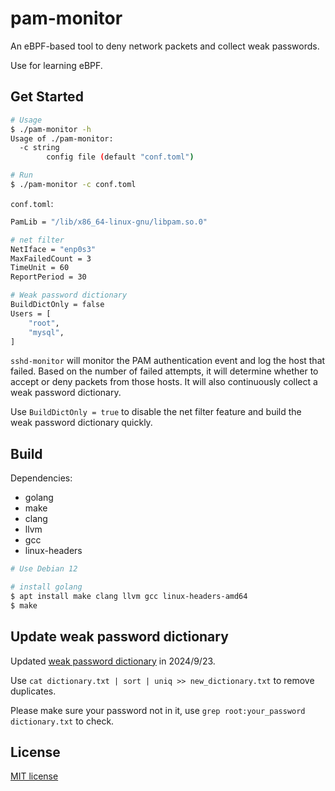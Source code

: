 # pam-monitor

An eBPF-based tool to deny network packets and collect weak passwords.

Use for learning eBPF.

## Get Started

``` bash
# Usage
$ ./pam-monitor -h
Usage of ./pam-monitor:
  -c string
    	config file (default "conf.toml")

# Run
$ ./pam-monitor -c conf.toml
```

`conf.toml`:

``` bash
PamLib = "/lib/x86_64-linux-gnu/libpam.so.0"

# net filter
NetIface = "enp0s3"
MaxFailedCount = 3
TimeUnit = 60
ReportPeriod = 30

# Weak password dictionary
BuildDictOnly = false
Users = [
    "root",
    "mysql",
]
```

`sshd-monitor` will monitor the PAM authentication event and log the host that failed. Based on the number of failed attempts, it will determine whether to accept or deny packets from those hosts. It will also continuously collect a weak password dictionary.

Use `BuildDictOnly = true` to disable the net filter feature and build the weak password dictionary quickly.

## Build

Dependencies:

* golang
* make
* clang
* llvm
* gcc
* linux-headers

``` bash
# Use Debian 12

# install golang
$ apt install make clang llvm gcc linux-headers-amd64
$ make
```

## Update weak password dictionary

Updated [weak password dictionary](https://github.com/yuweizzz/pam-monitor/blob/main/dictionary.txt) in 2024/9/23.

Use `cat dictionary.txt | sort | uniq >> new_dictionary.txt` to remove duplicates.

Please make sure your password not in it, use `grep root:your_password dictionary.txt` to check.

## License

[MIT license](https://github.com/yuweizzz/pam-monitor/blob/main/LICENSE)
